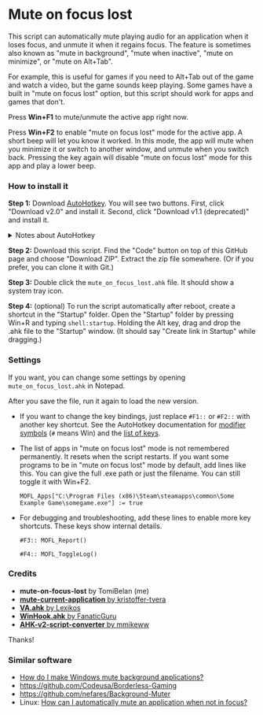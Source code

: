 # Mute on focus lost

This script can automatically mute playing audio for an application when it loses focus, and unmute it when it regains focus. The feature is sometimes also known as "mute in background", "mute when inactive", "mute on minimize", or "mute on Alt+Tab".

For example, this is useful for games if you need to Alt+Tab out of the game and watch a video, but the game sounds keep playing. Some games have a built in "mute on focus lost" option, but this script should work for apps and games that don't.

Press **Win+F1** to mute/unmute the active app right now.

Press **Win+F2** to enable "mute on focus lost" mode for the active app. A short beep will let you know it worked. In this mode, the app will mute when you minimize it or switch to another window, and unmute when you switch back. Pressing the key again will disable "mute on focus lost" mode for this app and play a lower beep.

### How to install it

**Step 1:** Download [AutoHotkey](https://www.autohotkey.com/). You will see two buttons. First, click "Download v2.0" and install it. Second, click "Download v1.1 (deprecated)" and install it.

<details><summary>Notes about AutoHotkey</summary>

- This script only needs AutoHotkey v2, but most other scripts usually need v1, so it's safest to get both.
- I prefer to install v2 first, but [either way should work](https://www.autohotkey.com/docs/v2/Program.htm#install_v1).
- Personally, I like to install Windows software with [Chocolatey](https://community.chocolatey.org/), but at the moment their autohotkey.install package is still v1.

</details>

**Step 2:** Download this script. Find the "Code" button on top of this GitHub page and choose "Download ZIP". Extract the zip file somewhere. (Or if you prefer, you can clone it with Git.)

**Step 3:** Double click the `mute_on_focus_lost.ahk` file. It should show a system tray icon.

**Step 4:** (optional) To run the script automatically after reboot, create a shortcut in the "Startup" folder. Open the "Startup" folder by pressing Win+R and typing `shell:startup`. Holding the Alt key, drag and drop the .ahk file to the "Startup" window. (It should say "Create link in Startup" while dragging.)

### Settings

If you want, you can change some settings by opening `mute_on_focus_lost.ahk` in Notepad.

After you save the file, run it again to load the new version.

- If you want to change the key bindings, just replace `#F1::` or `#F2::` with another key shortcut. See the AutoHotkey documentation for [modifier symbols](https://www.autohotkey.com/docs/v2/Hotkeys.htm#Symbols) (`#` means Win) and the [list of keys](https://www.autohotkey.com/docs/v2/KeyList.htm).

- The list of apps in "mute on focus lost" mode is not remembered permanently. It resets when the script restarts. If you want some programs to be in "mute on focus lost" mode by default, add lines like this. You can give the full .exe path or just the filename. You can still toggle it with Win+F2.

  ``` autohotkey
  MOFL_Apps["C:\Program Files (x86)\Steam\steamapps\common\Some Example Game\somegame.exe"] := true
  ```

- For debugging and troubleshooting, add these lines to enable more key shortcuts. These keys show internal details.

  ``` autohotkey
  #F3:: MOFL_Report()

  #F4:: MOFL_ToggleLog()
  ```

### Credits

- **mute-on-focus-lost** by TomiBelan (me)
- [**mute-current-application** by kristoffer-tvera](https://github.com/kristoffer-tvera/mute-current-application)
- [**VA.ahk** by Lexikos](https://www.autohotkey.com/board/topic/21984-vista-audio-control-functions/)
- [**WinHook.ahk** by FanaticGuru](https://www.autohotkey.com/boards/viewtopic.php?t=59149)
- [**AHK-v2-script-converter** by mmikeww](https://github.com/mmikeww/AHK-v2-script-converter)

Thanks!

### Similar software

- [How do I make Windows mute background applications?](https://superuser.com/q/1438597)
- <https://github.com/Codeusa/Borderless-Gaming>
- <https://github.com/nefares/Background-Muter>
- Linux: [How can I automatically mute an application when not in focus?](https://askubuntu.com/q/786055)
